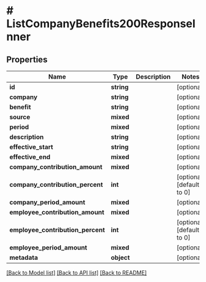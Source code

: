 # # ListCompanyBenefits200ResponseInner

## Properties

Name | Type | Description | Notes
------------ | ------------- | ------------- | -------------
**id** | **string** |  | [optional]
**company** | **string** |  | [optional]
**benefit** | **string** |  | [optional]
**source** | **mixed** |  | [optional]
**period** | **mixed** |  | [optional]
**description** | **string** |  | [optional]
**effective_start** | **string** |  | [optional]
**effective_end** | **mixed** |  | [optional]
**company_contribution_amount** | **mixed** |  | [optional]
**company_contribution_percent** | **int** |  | [optional] [default to 0]
**company_period_amount** | **mixed** |  | [optional]
**employee_contribution_amount** | **mixed** |  | [optional]
**employee_contribution_percent** | **int** |  | [optional] [default to 0]
**employee_period_amount** | **mixed** |  | [optional]
**metadata** | **object** |  | [optional]

[[Back to Model list]](../../README.md#models) [[Back to API list]](../../README.md#endpoints) [[Back to README]](../../README.md)
